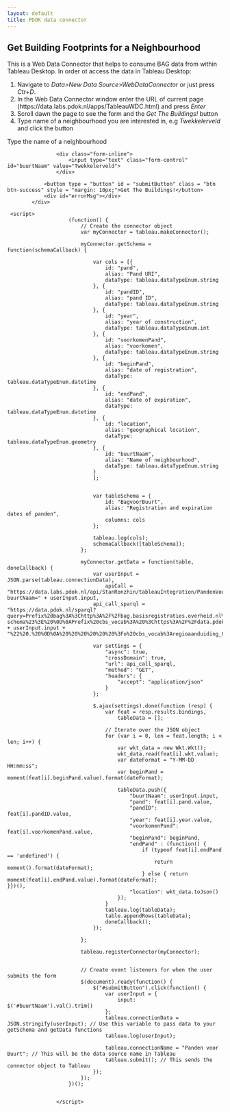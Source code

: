 ```yaml
---
layout: default
title: PDOK data connector
---
```



<script src="https://connectors.tableau.com/libs/tableauwdc-2.3.latest.js" type="text/javascript"></script>
<script src="https://cdnjs.cloudflare.com/ajax/libs/wicket/1.3.2/wicket.min.js" type="text/javascript"></script>
<script src="https://cdnjs.cloudflare.com/ajax/libs/moment.js/2.20.1/moment.min.js" type="text/javascript"></script>

<div class="container container-table">
        <div class="row vertical-center-row">
            <div class="text-center col-md-4 col-md-offset-4">
                <h2>Get Building Footprints for a Neighbourhood</h2>
                <p> 
This is a Web Data Connector that helps to consume BAG data from within Tableau Desktop. 
In order ot access the data in Tableau Desktop:
<ol type="1">
  <li>Navigate to <em>Data>New Data Source>WebDataConnector</em> or just press <em>Ctr+D</em>.</li>
  <li>In the Web Data Connector window enter the URL of current page (https://data.labs.pdok.nl/apps/TableauWDC.html) and press <em>Enter</em></li>
  <li>Scroll dawn the page to see the form and the <em>Get The Buildings!</em> button</li>
  <li>Type name of a neighbourhood you are interested in, e.g <em>Twekkelerveld</em> and click the button</li>
</ol>
</p>
                <form>
                    <div class="form-inline">
                        <label for="buurtNaam" class="text-center">Type the name of a neighbourhood</label>

				    <div class="form-inline">
				        <input type="text" class="form-control" id="buurtNaam" value="Twekkelerveld">
				    </div>

                <button type = "button" id = "submitButton" class = "btn btn-success" style = "margin: 10px;">Get The Buildings!</button>
                <div id="errorMsg"></div>
            </div>

     <script>
                        (function() {
                            // Create the connector object
                            var myConnector = tableau.makeConnector();

                            myConnector.getSchema = function(schemaCallback) {

                                var cols = [{
                                    id: "pand",
                                    alias: "Pand URI",
                                    dataType: tableau.dataTypeEnum.string
                                }, {
                                    id: "pandID",
                                    alias: "pand ID",
                                    dataType: tableau.dataTypeEnum.string
                                }, {
                                    id: "year",
                                    alias: "year of construction",
                                    dataType: tableau.dataTypeEnum.int
                                }, {
                                    id: "voorkomenPand",
                                    alias: "voorkomen",
                                    dataType: tableau.dataTypeEnum.string
                                }, {
                                    id: "beginPand",
                                    alias: "date of registration",
                                    dataType: tableau.dataTypeEnum.datetime
                                }, {
                                    id: "endPand",
                                    alias: "date of expiration",
                                    dataType: tableau.dataTypeEnum.datetime
                                }, {
                                    id: "location",
                                    alias: "geographical location",
                                    dataType: tableau.dataTypeEnum.geometry
                                }, {
                                    id: "buurtNaam",
                                    alias: "Name of neighbourhood",
                                    dataType: tableau.dataTypeEnum.string
                                }
                                ];


                                var tableSchema = {
                                    id: "BagvoorBuurt",
                                    alias: "Registration and expiration dates of panden",
                                    columns: cols
                                };

                                tableau.log(cols);
                                schemaCallback([tableSchema]);
                            };

                            myConnector.getData = function(table, doneCallback) {
                                var userInput = JSON.parse(tableau.connectionData),
                                    apiCall = "https://data.labs.pdok.nl/api/StanRonzhin/tableauIntegration/PandenVoorBuurt?buurtNaam=" + userInput.input,
                                api_call_sparql = "https://data.pdok.nl/sparql?query=Prefix%20bag%3A%3Chttp%3A%2F%2Fbag.basisregistraties.overheid.nl%2Fdef%2Fbag%23%3E%20%0D%0APrefix%20geo%3A%20%3Chttp%3A%2F%2Fwww.opengis.net%2Font%2Fgeosparql%23%3E%20%0D%0APrefix%20rdfs%3A%20%3Chttp%3A%2F%2Fwww.w3.org%2F2000%2F01%2Frdf-schema%23%3E%20%0D%0APrefix%20cbs_vocab%3A%20%3Chttps%3A%2F%2Fdata.pdok.nl%2Fcbs%2Fvocab%2F%3E%0D%0APrefix%20cbs_def%3A%20%3Chttps%3A%2F%2Fdata.pdok.nl%2Fcbs%2Fdef%2F%3E%0D%0A%20%0D%0Aselect%20distinct%20%20%3Fpand%20%3FpandID%20%3Fyear%20%3FvoorkomenPand%20%3FbeginPand%20%3FendPand%20%20%3Fwkt%0D%0A%7B%0D%0A%20%20%20%20Service%20%3Chttps%3A%2F%2Fdata.labs.pdok.nl%2Fsparql%3E%20%7B%20%0D%0A%09Graph%20%3Chttp%3A%2F%2Fdata.pdok.nl%2Flinksets%2FVerblijfsobjecten2Buurten2016%3E%7B%0D%0A%20%20%20%20%20%20%3Fs%20%3Fp%20%3Fo%7D%0D%0A%20%20%20%20%20%20%3Fbuurt%20cbs_def%3ABU_CODE%20%3FbuurtCode%3B%0D%0A%20%20%20%20%20%20%20%20%20%20%20%20%20cbs_def%3ABU_NAAM%20%22" + userInput.input + "%22%20.%20%0D%0A%20%20%20%20%20%20%3Fo%20cbs_vocab%3Aregioaanduiding_Codering_code%20%3FbuurtCode.%0D%0A%20%20%7D%20%20%0D%0A%20%20%20%20%3Fs%20rdfs%3AisDefinedBy%20%3Fvoorkomen.%0D%0A%20%20%3Fvoorkomen%20bag%3AbeginGeldigheid%20%3Fbegin.%20%0D%0A%20%20%3Fs%20bag%3Apandrelatering%20%3Fpand.%20%0D%0A%20%20%3Fpand%20bag%3Aidentificatiecode%20%3FpandID%3B%0D%0A%09%09geo%3AhasGeometry%2Fgeo%3AasWKT%20%3Fwkt%3B%0D%0A%20%20%20%20%20%20%20%20bag%3AoorspronkelijkBouwjaar%20%3Fyear%3B%0D%0A%09%09rdfs%3AisDefinedBy%20%3FvoorkomenPand%20.%20%0D%0A%3FvoorkomenPand%20bag%3AbeginGeldigheid%20%3FbeginPand.%20%0D%0A%20Optional%20%7B%3FvoorkomenPand%20bag%3AeindGeldigheid%20%3FendPand%7D%20%0D%0A%7D%20";

                                var settings = {
                                    "async": true,
                                    "crossDomain": true,
                                    "url": api_call_sparql,
                                    "method": "GET",
                                    "headers": {
                                        "accept": "application/json"
                                    }
                                };

                                $.ajax(settings).done(function (resp) {
                                    var feat = resp.results.bindings,
                                        tableData = [];

                                    // Iterate over the JSON object
                                    for (var i = 0, len = feat.length; i < len; i++) {
                                        var wkt_data = new Wkt.Wkt();
                                        wkt_data.read(feat[i].wkt.value);
                                        var dateFormat = "Y-MM-DD HH:mm:ss";
                                        var beginPand = moment(feat[i].beginPand.value).format(dateFormat);

                                        tableData.push({
                                            "buurtNaam": userInput.input,
                                            "pand": feat[i].pand.value,
                                            "pandID": feat[i].pandID.value,
                                            "year": feat[i].year.value,
                                            "voorkomenPand": feat[i].voorkomenPand.value,
                                            "beginPand": beginPand,
                                            "endPand" : (function() {
                                                if (typeof feat[i].endPand == 'undefined') {
                                                    return moment().format(dateFormat);
                                                } else { return moment(feat[i].endPand.value).format(dateFormat);                                                     }})(),
                                            "location": wkt_data.toJson()
                                        });
                                    }
                                    tableau.log(tableData);
                                    table.appendRows(tableData);
                                    doneCallback();
                                });

                            };

                            tableau.registerConnector(myConnector);


                            // Create event listeners for when the user submits the form
                            $(document).ready(function() {
                                $("#submitButton").click(function() {
                                    var userInput = {
                                        input: $('#buurtNaam').val().trim()
                                    };
                                    tableau.connectionData = JSON.stringify(userInput); // Use this variable to pass data to your getSchema and getData functions
                                    tableau.log(userInput);

                                    tableau.connectionName = "Panden voor Buurt"; // This will be the data source name in Tableau
                                    tableau.submit(); // This sends the connector object to Tableau
                                });
                            });
                        })();


                    </script>
